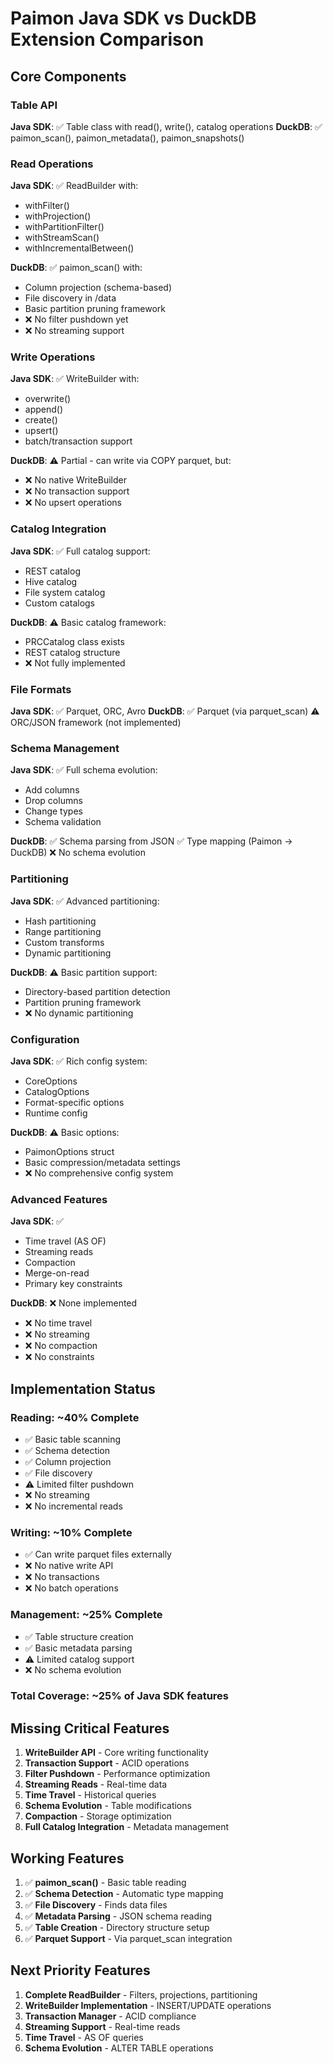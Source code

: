 # Paimon Java SDK vs DuckDB Extension Comparison

## Core Components

### Table API
**Java SDK**: ✅ Table class with read(), write(), catalog operations
**DuckDB**: ✅ paimon_scan(), paimon_metadata(), paimon_snapshots()

### Read Operations  
**Java SDK**: ✅ ReadBuilder with:
- withFilter()
- withProjection() 
- withPartitionFilter()
- withStreamScan()
- withIncrementalBetween()

**DuckDB**: ✅ paimon_scan() with:
- Column projection (schema-based)
- File discovery in /data
- Basic partition pruning framework
- ❌ No filter pushdown yet
- ❌ No streaming support

### Write Operations
**Java SDK**: ✅ WriteBuilder with:
- overwrite()
- append() 
- create()
- upsert()
- batch/transaction support

**DuckDB**: ⚠️ Partial - can write via COPY parquet, but:
- ❌ No native WriteBuilder
- ❌ No transaction support
- ❌ No upsert operations

### Catalog Integration
**Java SDK**: ✅ Full catalog support:
- REST catalog
- Hive catalog  
- File system catalog
- Custom catalogs

**DuckDB**: ⚠️ Basic catalog framework:
- PRCCatalog class exists
- REST catalog structure
- ❌ Not fully implemented

### File Formats
**Java SDK**: ✅ Parquet, ORC, Avro
**DuckDB**: ✅ Parquet (via parquet_scan)
         ⚠️ ORC/JSON framework (not implemented)

### Schema Management
**Java SDK**: ✅ Full schema evolution:
- Add columns
- Drop columns  
- Change types
- Schema validation

**DuckDB**: ✅ Schema parsing from JSON
         ✅ Type mapping (Paimon → DuckDB)
         ❌ No schema evolution

### Partitioning
**Java SDK**: ✅ Advanced partitioning:
- Hash partitioning
- Range partitioning  
- Custom transforms
- Dynamic partitioning

**DuckDB**: ⚠️ Basic partition support:
- Directory-based partition detection
- Partition pruning framework
- ❌ No dynamic partitioning

### Configuration
**Java SDK**: ✅ Rich config system:
- CoreOptions
- CatalogOptions
- Format-specific options
- Runtime config

**DuckDB**: ⚠️ Basic options:
- PaimonOptions struct
- Basic compression/metadata settings
- ❌ No comprehensive config system

### Advanced Features
**Java SDK**: ✅ 
- Time travel (AS OF)
- Streaming reads
- Compaction
- Merge-on-read
- Primary key constraints

**DuckDB**: ❌ None implemented
- ❌ No time travel
- ❌ No streaming  
- ❌ No compaction
- ❌ No constraints

## Implementation Status

### Reading: ~40% Complete
- ✅ Basic table scanning
- ✅ Schema detection  
- ✅ Column projection
- ✅ File discovery
- ⚠️ Limited filter pushdown
- ❌ No streaming
- ❌ No incremental reads

### Writing: ~10% Complete  
- ✅ Can write parquet files externally
- ❌ No native write API
- ❌ No transactions
- ❌ No batch operations

### Management: ~25% Complete
- ✅ Table structure creation
- ✅ Basic metadata parsing
- ⚠️ Limited catalog support
- ❌ No schema evolution

### Total Coverage: ~25% of Java SDK features

## Missing Critical Features

1. **WriteBuilder API** - Core writing functionality
2. **Transaction Support** - ACID operations
3. **Filter Pushdown** - Performance optimization  
4. **Streaming Reads** - Real-time data
5. **Time Travel** - Historical queries
6. **Schema Evolution** - Table modifications
7. **Compaction** - Storage optimization
8. **Full Catalog Integration** - Metadata management

## Working Features

1. ✅ **paimon_scan()** - Basic table reading
2. ✅ **Schema Detection** - Automatic type mapping
3. ✅ **File Discovery** - Finds data files
4. ✅ **Metadata Parsing** - JSON schema reading
5. ✅ **Table Creation** - Directory structure setup
6. ✅ **Parquet Support** - Via parquet_scan integration

## Next Priority Features

1. **Complete ReadBuilder** - Filters, projections, partitioning
2. **WriteBuilder Implementation** - INSERT/UPDATE operations  
3. **Transaction Manager** - ACID compliance
4. **Streaming Support** - Real-time reads
5. **Time Travel** - AS OF queries
6. **Schema Evolution** - ALTER TABLE operations
